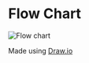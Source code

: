 # Flow Chart 

![Flow chart](http://i.imgur.com/Vf7z06M.jpg "Flow chart")

Made using [Draw.io](https://www.draw.io)



